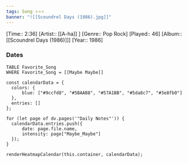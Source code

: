 ```yaml
---
tags: Song ⭐⭐⭐ 
banner: "![[Scoundrel Days (1986).jpg]]"
---
```

[Time:: 2:36]
[Artist:: [[A-ha]] ]
[Genre:: Pop Rock]
[Played:: 46]
[Album:: [[Scoundrel Days (1986)]]]
[Year:: 1986]
### Dates
````dataview
TABLE Favorite_Song
WHERE Favorite_Song = [[Maybe Maybe]]
````

  ```dataviewjs
const calendarData = { 
	colors: { 
		blue: ["#9ccfd8", "#5BAAB8", "#57A1BB", "#5da8c7", "#3e8fb0"] 
	}, 
	entries: [] 
}; 

for (let page of dv.pages('"Daily Notes"')) { 
	calendarData.entries.push({ 
		date: page.file.name, 
		intensity: page["Maybe_Maybe"]
	}); 
} 

renderHeatmapCalendar(this.container, calendarData);
```
